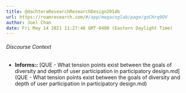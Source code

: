 ```yaml
---
title: @dachteraResearchResearchDesign2014b
url: https://roamresearch.com/#/app/megacoglab/page/goCHrq9OV
author: Joel Chan
date: Fri May 14 2021 11:27:46 GMT-0400 (Eastern Daylight Time)
---
```




###### Discourse Context

- **Informs::** [QUE - What tension points exist between the goals of diversity and depth of user participation in participatory design.md](QUE - What tension points exist between the goals of diversity and depth of user participation in participatory design.md)

